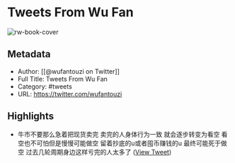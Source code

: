 # Tweets From Wu Fan

![rw-book-cover](https://pbs.twimg.com/profile_images/1478300336519475201/CQ8zZCb7.jpg)

## Metadata
- Author: [[@wufantouzi on Twitter]]
- Full Title: Tweets From Wu Fan
- Category: #tweets
- URL: https://twitter.com/wufantouzi

## Highlights
- 牛市不要那么急着把现货卖完
  卖完的人身体行为一致
  就会逐步转变为看空
  看空也不可怕但是慢慢可能做空
  留着抄底的u或者囤币赚钱的u
  最终可能死于做空
  过去几轮周期身边这样亏完的人太多了 ([View Tweet](https://twitter.com/wufantouzi/status/1730753049541664777))
